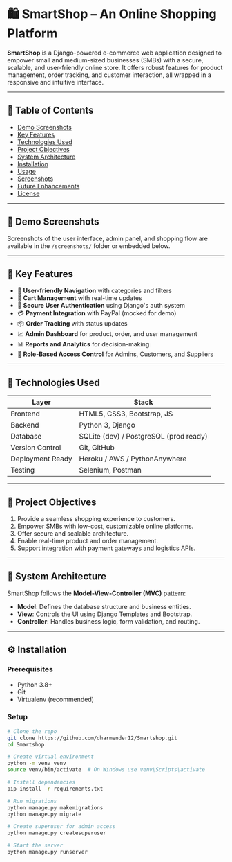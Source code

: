 # 🛍️ SmartShop – An Online Shopping Platform

**SmartShop** is a Django-powered e-commerce web application designed to empower small and medium-sized businesses (SMBs) with a secure, scalable, and user-friendly online store. It offers robust features for product management, order tracking, and customer interaction, all wrapped in a responsive and intuitive interface.

---

## 📌 Table of Contents

- [Demo Screenshots](#Screenshot/home_page.png)
- [Key Features](#-key-features)
- [Technologies Used](#-technologies-used)
- [Project Objectives](#-project-objectives)
- [System Architecture](#-system-architecture)
- [Installation](#-installation)
- [Usage](#-usage)
- [Screenshots](#-screenshots)
- [Future Enhancements](#-future-enhancements)
- [License](#-license)

---

## 📸 Demo Screenshots

Screenshots of the user interface, admin panel, and shopping flow are available in the `/screenshots/` folder or embedded below.

---

## 🚀 Key Features

- 🧭 **User-friendly Navigation** with categories and filters  
- 🛒 **Cart Management** with real-time updates  
- 🔐 **Secure User Authentication** using Django's auth system  
- 💳 **Payment Integration** with PayPal (mocked for demo)  
- 📦 **Order Tracking** with status updates  
- 📈 **Admin Dashboard** for product, order, and user management  
- 📊 **Reports and Analytics** for decision-making  
- 💬 **Role-Based Access Control** for Admins, Customers, and Suppliers  

---

## 🧰 Technologies Used

| Layer             | Stack                      |
|------------------|----------------------------|
| Frontend         | HTML5, CSS3, Bootstrap, JS |
| Backend          | Python 3, Django           |
| Database         | SQLite (dev) / PostgreSQL (prod ready) |
| Version Control  | Git, GitHub                |
| Deployment Ready | Heroku / AWS / PythonAnywhere |
| Testing          | Selenium, Postman          |

---

## 🎯 Project Objectives

1. Provide a seamless shopping experience to customers.
2. Empower SMBs with low-cost, customizable online platforms.
3. Offer secure and scalable architecture.
4. Enable real-time product and order management.
5. Support integration with payment gateways and logistics APIs.

---

## 🧱 System Architecture

SmartShop follows the **Model-View-Controller (MVC)** pattern:

- **Model**: Defines the database structure and business entities.
- **View**: Controls the UI using Django Templates and Bootstrap.
- **Controller**: Handles business logic, form validation, and routing.

---

## ⚙️ Installation

### Prerequisites

- Python 3.8+
- Git
- Virtualenv (recommended)

### Setup

```bash
# Clone the repo
git clone https://github.com/dharmender12/Smartshop.git
cd Smartshop

# Create virtual environment
python -m venv venv
source venv/bin/activate  # On Windows use venv\Scripts\activate

# Install dependencies
pip install -r requirements.txt

# Run migrations
python manage.py makemigrations
python manage.py migrate

# Create superuser for admin access
python manage.py createsuperuser

# Start the server
python manage.py runserver

